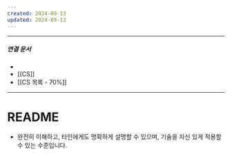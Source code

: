 ```yaml
---
created: 2024-09-13
updated: 2024-09-13
---
```




----
##### 연결 문서

- 
- [[CS]]
- [[CS 목록 - 70%]]
---

# README 

- 완전히 이해하고, 타인에게도 명확하게 설명할 수 있으며, 기술을 자신 있게 적용할 수 있는 수준입니다.



